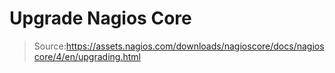 # Upgrade Nagios Core
>Source:https://assets.nagios.com/downloads/nagioscore/docs/nagioscore/4/en/upgrading.html